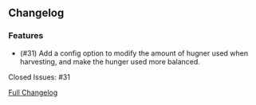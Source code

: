 ## Changelog

### Features

- (#31) Add a config option to modify the amount of hugner used when harvesting, and make the hunger used more balanced.

Closed Issues: #31

[Full Changelog](https://github.com/JamCoreModding/right-click-harvest/compare/3.1.0+1.19.3...3.1.1+1.19.3)
